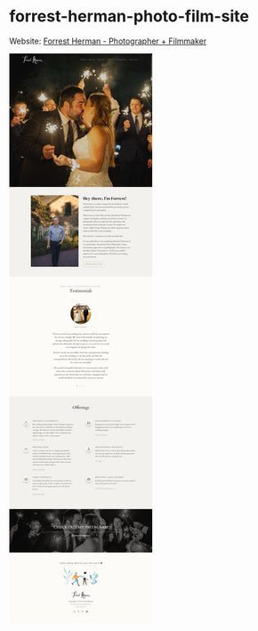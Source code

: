 # forrest-herman-photo-film-site

Website:
[Forrest Herman - Photographer + Filmmaker](www.forrestherman.ca)

![Site Demo](img/demo.jpeg)
